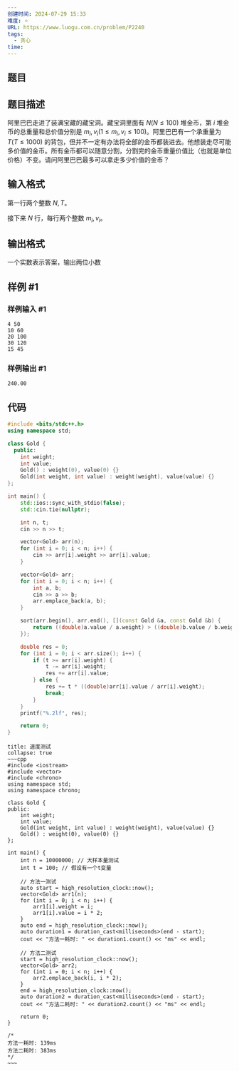 ```yaml
---
创建时间: 2024-07-29 15:33
难度: ⭐️
URL: https://www.luogu.com.cn/problem/P2240
tags:
  - 贪心
time:
---
```


## 题目

## 题目描述

阿里巴巴走进了装满宝藏的藏宝洞。藏宝洞里面有 $N(N \le 100)$ 堆金币，第 $i$ 堆金币的总重量和总价值分别是 $m_i,v_i(1\le m_i,v_i \le 100)$。阿里巴巴有一个承重量为 $T(T \le 1000)$ 的背包，但并不一定有办法将全部的金币都装进去。他想装走尽可能多价值的金币。所有金币都可以随意分割，分割完的金币重量价值比（也就是单位价格）不变。请问阿里巴巴最多可以拿走多少价值的金币？
## 输入格式

第一行两个整数 $N,T$。

接下来 $N$ 行，每行两个整数 $m_i,v_i$。
## 输出格式

一个实数表示答案，输出两位小数

## 样例 #1

### 样例输入 #1

```
4 50
10 60
20 100
30 120
15 45
```

### 样例输出 #1

```
240.00
```
## 代码

```cpp {"1":19-22} {"2":24-29}
#include <bits/stdc++.h>
using namespace std;

class Gold {
  public:
    int weight;
    int value;
    Gold() : weight(0), value(0) {}
    Gold(int weight, int value) : weight(weight), value(value) {}
};

int main() {
    std::ios::sync_with_stdio(false);
    std::cin.tie(nullptr);

    int n, t;
    cin >> n >> t;

    vector<Gold> arr(n);
    for (int i = 0; i < n; i++) {
        cin >> arr[i].weight >> arr[i].value;
    }

    vector<Gold> arr;
    for (int i = 0; i < n; i++) {
        int a, b;
        cin >> a >> b;
        arr.emplace_back(a, b);
    }

    sort(arr.begin(), arr.end(), [](const Gold &a, const Gold &b) {
        return ((double)a.value / a.weight) > ((double)b.value / b.weight);
    });

    double res = 0;
    for (int i = 0; i < arr.size(); i++) {
        if (t >= arr[i].weight) {
            t -= arr[i].weight;
            res += arr[i].value;
        } else {
            res += t * ((double)arr[i].value / arr[i].weight);
            break;
        }
    }
    printf("%.2lf", res);

    return 0;
}
```

```ad-tip
title: 速度测试
collapse: true
~~~cpp
#include <iostream>
#include <vector>
#include <chrono>
using namespace std;
using namespace chrono;

class Gold {
public:
    int weight;
    int value;
    Gold(int weight, int value) : weight(weight), value(value) {}
    Gold() : weight(0), value(0) {}
};

int main() {
    int n = 10000000; // 大样本量测试
    int t = 100; // 假设有一个t变量

    // 方法一测试
    auto start = high_resolution_clock::now();
    vector<Gold> arr1(n);
    for (int i = 0; i < n; i++) {
        arr1[i].weight = i;
        arr1[i].value = i * 2;
    }
    auto end = high_resolution_clock::now();
    auto duration1 = duration_cast<milliseconds>(end - start);
    cout << "方法一耗时: " << duration1.count() << "ms" << endl;

    // 方法二测试
    start = high_resolution_clock::now();
    vector<Gold> arr2;
    for (int i = 0; i < n; i++) {
        arr2.emplace_back(i, i * 2);
    }
    end = high_resolution_clock::now();
    auto duration2 = duration_cast<milliseconds>(end - start);
    cout << "方法二耗时: " << duration2.count() << "ms" << endl;

    return 0;
}

/*
方法一耗时: 139ms
方法二耗时: 383ms
*/
~~~
```